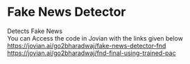 # Fake News Detector
 Detects Fake News <br>
 You can Access the code in Jovian with the links given below <br>
 https://jovian.ai/go2bharadwaj/fake-news-detector-fnd <br>
 https://jovian.ai/go2bharadwaj/fnd-final-using-trained-pac
